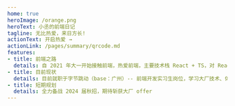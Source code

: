 ```yaml
---
home: true
heroImage: /orange.png
heroText: 小丞的前端日记
tagline: 无比热爱，来日方长!
actionText: 开启热爱 →
actionLink: /pages/summary/qrcode.md
features:
- title: 前端之路
  details: 自 2021 年大一开始接触前端，热爱前端，主要技术栈 React + TS，对 React 源码有深入的理解。
- title: 目前现状
  details: 目前就职于字节跳动（base：广州）-- 前端开发实习生岗位，学习大厂技术、体验团队协作的规范流程、积累实习经验。
- title: 短期规划
  details: 全力备战 2024 届秋招，期待斩获大厂 offer
---
```

<!-- 
<ClientOnly>
  <BottomData/>
</ClientOnly> -->